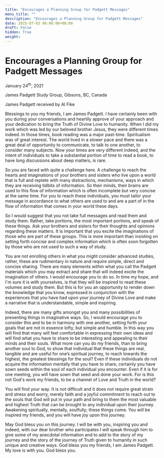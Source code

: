 ```yaml
---
title: "Encourages a Planning Group for Padgett Messages"
menu_title: ""
description: "Encourages a Planning Group for Padgett Messages"
date: 2025-07-03 06:00:00+00:00
draft: False
hidden: True
weight:
---
```

# Encourages a Planning Group for Padgett Messages

January 24<sup>th</sup>, 2021

James Padgett Study Group, Gibsons, BC, Canada

James Padgett received by Al Fike

Blessings to you my friends, I am James Padgett. I have certainly been with you during your conversations and heartily approve of your approach and your dedication to bring the Truth of Divine Love to humanity. When I did my work which was led by our beloved brother Jesus, they were different times indeed. In those times, book reading was a major past-time. Spiritualism was of great interest. The world lived in a slower pace and there was a great deal of opportunity to communicate, to talk to one another, to consider many subjects. Now your times are very different indeed, and the intent of individuals to take a substantial portion of time to read a book, to have long discussions about deep matters, is rare. 

So you are faced with quite a challenge here. A challenge to reach the hearts and imaginations of your brothers and sisters who live upon a world that is full and replete with many distractions, mechanisms, ways in which they are receiving tidbits of information. So their minds, their brains are used to this flow of information which is often incomplete but very concise at the same time. For you to reach these individuals, you must tailor your message in accordance to what others are used to and are a part of in the flow of information that comes in your world these days.

So I would suggest that you not take full messages and read them and study them. Rather, take portions, the most important portions, and speak of these things. Ask your brothers and sisters for their thoughts and opinions regarding these matters. It is important that you excite the imaginations of those who are part of these groups. This is more important than insisting on setting forth concise and complex information which is often soon forgotten by those who are not used to such a way of study.

You are not enrolling others in what you might consider advanced studies, rather, these are rudimentary in nature and require simple, direct and concise sharing. There are many elements within what you call the Padgett materials which you may extract and share that will indeed excite the imagination of others. I would encourage you to do so. In time my hope, and I'm sure it is with yourselves, is that they will be inspired to read these volumes and study them. But this is for you an opportunity to render down the knowledge that you know, expressed in conjunction with the experiences that you have had upon your journey of Divine Love and make a narrative that is understandable, simple and inspiring.

Indeed, there are many gifts amongst you and many possibilities of presenting things in imaginative ways. So, I would encourage you to consider this and to be in harmony with one another, setting forth your goals that are not in essence lofty, but simple and humble. In this way you will find that many will feel comfortable in expressing their own ideas and will find what you have to share to be interesting and appealing to their minds and their souls. What more can you do my friends, than to bring another soul to God, to show that individual that these things are real, tangible and are useful for one’s spiritual journey, to reach towards the highest, the greatest blessings for the soul? Even if these individuals do not acquire the information mentally that you have to share, certainly you have sown seeds within the soul of each individual you encounter. Even if it is for one meeting, you will have sown that seed and done your work. For is this not God's work my friends, to be a channel of Love and Truth in the world?

You will find your way. It is not difficult and it does not require great strain and stress and worry, merely faith and a joyful commitment to reach out to the souls that God will put in your path and bring to them the most valuable and highest Truth that can be brought to any individual upon their journey. Awakening spiritually, mentally, soulfully; these things come. You will be inspired my friends, and you will have joy upon this journey.
 
May God bless you on this journey. I will be with you, inspiring you and indeed, with our dear brother who participates I will speak through him to give some of my anecdotal information and to add to the story of my journey and the story of the journey of Truth given to humanity in such unique and creative ways. God bless you my friends, I am James Padgett. My love is with you. God bless you.
